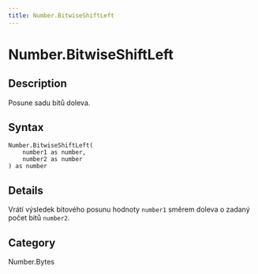 ```yaml
---
title: Number.BitwiseShiftLeft
---
```


# Number.BitwiseShiftLeft


## Description

Posune sadu bitů doleva.


## Syntax

```powerquery
Number.BitwiseShiftLeft(
    number1 as number,
    number2 as number
) as number
```


## Details

Vrátí výsledek bitového posunu hodnoty <code>number1</code> směrem doleva o zadaný počet bitů <code>number2</code>.



## Category
Number.Bytes
